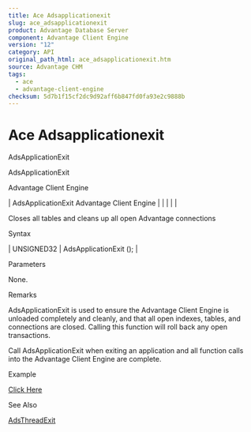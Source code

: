 ```yaml
---
title: Ace Adsapplicationexit
slug: ace_adsapplicationexit
product: Advantage Database Server
component: Advantage Client Engine
version: "12"
category: API
original_path_html: ace_adsapplicationexit.htm
source: Advantage CHM
tags:
  - ace
  - advantage-client-engine
checksum: 5d7b1f15cf2dc9d92aff6b847fd0fa93e2c9888b
---
```


# Ace Adsapplicationexit

AdsApplicationExit

AdsApplicationExit

Advantage Client Engine

| AdsApplicationExit  Advantage Client Engine |  |  |  |  |

Closes all tables and cleans up all open Advantage connections

Syntax

| UNSIGNED32 | AdsApplicationExit (); |

Parameters

None.

Remarks

AdsApplicationExit is used to ensure the Advantage Client Engine is unloaded completely and cleanly, and that all open indexes, tables, and connections are closed. Calling this function will roll back any open transactions.

Call AdsApplicationExit when exiting an application and all function calls into the Advantage Client Engine are complete.

Example

[Click Here](ace_examples.md#adsapplicationexitexample)

See Also

[AdsThreadExit](ace_adsthreadexit.md)
